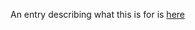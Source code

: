 An entry describing what this is for is [here](http://watchingcertainpixels.blogspot.com/2011/02/programming-contest-43.html)
